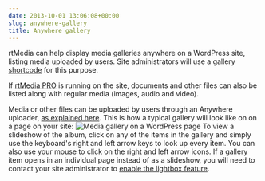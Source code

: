 ```yaml
---
date: 2013-10-01 13:06:08+00:00
slug: anywhere-gallery
title: Anywhere gallery
---
```


rtMedia can help display media galleries anywhere on a WordPress site, listing media uploaded by users. Site administrators will use a gallery [shortcode](https://rtcamp.com/rtmedia/docs/common/shortcodes/gallery-shortcode/) for this purpose.

If [rtMedia PRO](https://rtcamp.com/store/rtmedia-pro/) is running on the site, documents and other files can also be listed along with regular media (images, audio and video).

Media or other files can be uploaded by users through an Anywhere uploader, [as explained here](https://rtcamp.com/rtmedia/docs/user/rtmedia-wordpress/anywhere-uploader/). This is how a typical gallery will look like on on a page on your site: ![Media gallery on a WordPress page](https://rtcamp.com/wp-content/uploads/2013/10/mediaGalleryWordPress.png) To view a slideshow of the album, click on any of the items in the gallery and simply use the keyboard's right and left arrow keys to look up every item. You can also use your mouse to click on the right and left arrow icons. If a gallery item opens in an individual page instead of as a slideshow, you will need to contact your site administrator to [enable the lightbox feature](https://rtcamp.com/rtmedia/docs/admin/rtmedia-settings/general/).
